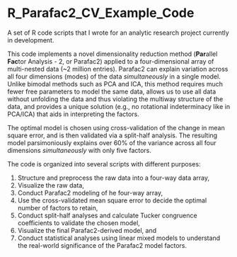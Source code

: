 # R_Parafac2_CV_Example_Code

A set of R code scripts that I wrote for an analytic research project currently in development. 

This code implements a novel dimensionality reduction method (**Par**allel **Fac**tor Analysis - 2, or Parafac2) applied to a four-dimensional array of multi-nested data (~2 million entries). Parafac2 can explain variation across all four dimensions (modes) of the data *simultaneously* in a single model. Unlike bimodal methods such as PCA and ICA, this method requires much fewer free parameters to model the same data, allows us to use all data without unfolding the data and thus violating the multiway structure of the data, and provides a unique solution (e.g., no rotational indeterminacy like in PCA/ICA) that aids in interpreting the factors.

The optimal model is chosen using cross-validation of the change in mean square error, and is then validated via a split-half analysis. The resulting model parsimoniously explains over 60% of the variance across all four dimensions *simultaneously* with only five factors.

The code is organized into several scripts with different purposes:

1) Structure and preprocess the raw data into a four-way data array,
2) Visualize the raw data, 
3) Conduct Parafac2 modeling of he four-way array,
4) Use the cross-validated mean square error to decide the optimal number of factors to retain,
5) Conduct split-half analyses and calculate Tucker congruence coefficients to validate the chosen model, 
6) Visualize the final Parafac2-derived model, and
7) Conduct statistical analyses using linear mixed models to understand the real-world significance of the Parafac2 model factors.
